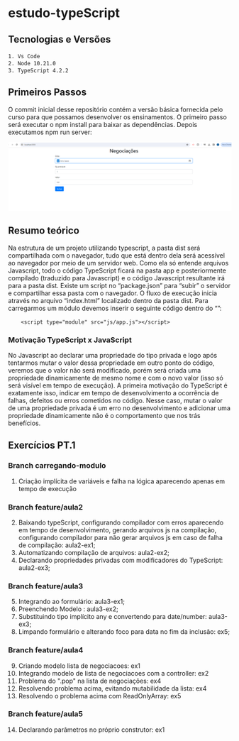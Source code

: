 # estudo-typeScript

## Tecnologias e Versões
    1. Vs Code
    2. Node 10.21.0
    3. TypeScript 4.2.2

## Primeiros Passos

O commit inicial desse repositório contém a versão básica fornecida pelo curso para que possamos desenvolver os ensinamentos. O primeiro passo será executar o  npm install para baixar as dependências.  Depois executamos npm run server: 

<img src="assets/img1.png">

## Resumo teórico

Na estrutura de um projeto utilizando typescript, a pasta dist será compartilhada com o navegador, tudo que está dentro dela será acessível ao navegador por meio de um servidor web. Como ela só entende arquivos Javascript, todo o código TypeScript ficará na pasta app e posteriormente compilado (traduzido para Javascript) e o código Javascript resultante irá para a pasta dist. Existe um script no “package.json” para “subir” o servidor e compartilhar essa pasta com o navegador. O fluxo de execução inicia através no arquivo “index.html” localizado dentro da pasta dist. Para carregarmos um módulo devemos inserir o seguinte código dentro do “<body>”:
```
    <script type="module" src="js/app.js"></script>
``` 

### Motivação TypeScript x JavaScript
No Javascript ao declarar uma propriedade do tipo privada e logo após tentarmos mutar o valor dessa propriedade em outro ponto do código, veremos que o valor não será modificado, porém será criada uma propriedade dinamicamente de mesmo nome e com o novo valor (isso só será visível em tempo de execução). A primeira motivação do TypeScript é exatamente isso, indicar em tempo de desenvolvimento a ocorrência de falhas, defeitos ou erros cometidos no código. Nesse caso, mutar o valor de uma propriedade privada é um erro no desenvolvimento e adicionar uma propriedade dinamicamente não é o comportamento que nos trás benefícios.


## Exercícios PT.1

### Branch carregando-modulo

1) Criação implícita de variáveis e falha na lógica aparecendo apenas em tempo de execução

### Branch feature/aula2
2) Baixando typeScript, configurando compilador com erros aparecendo em tempo de desenvolvimento, gerando arquivos js na compilação, configurando compilador para não gerar arquivos js em caso de falha de compilação: aula2-ex1;
3) Automatizando compilação de arquivos: aula2-ex2;
4) Declarando propriedades privadas com modificadores do TypeScript: aula2-ex3;

### Branch feature/aula3
5) Integrando ao formulário: aula3-ex1;
6) Preenchendo Modelo : aula3-ex2;
7) Substituindo tipo implícito any e convertendo para date/number: aula3-ex3;
8) Limpando formulário e alterando foco para data no fim da inclusão: ex5;

### Branch feature/aula4
9) Criando modelo lista de negociacoes: ex1
10) Integrando modelo de lista de negociacoes com a controller: ex2
11) Problema do ".pop" na lista de negociações: ex4
12) Resolvendo problema acima, evitando mutabilidade da lista: ex4
13) Resolvendo o problema acima com ReadOnlyArray: ex5

### Branch feature/aula5
14) Declarando parâmetros no próprio construtor: ex1